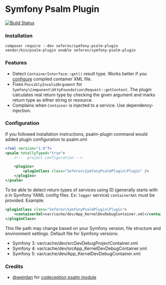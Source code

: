 # Symfony Psalm Plugin

[![Build Status](https://travis-ci.com/seferov/symfony-psalm-plugin.svg?branch=master)](https://travis-ci.com/seferov/symfony-psalm-plugin)

### Installation

```
composer require --dev seferov/symfony-psalm-plugin
vendor/bin/psalm-plugin enable seferov/symfony-psalm-plugin
```

### Features

- Detect `ContainerInterface::get()` result type. Works better if you [configure](#configuration) compiled container XML file.
- Fixes `PossiblyInvalidArgument` for `Symfony\Component\HttpFoundation\Request::getContent`.
The plugin calculates real return type by checking the given argument and marks return type as either string or resource.
- Complains when `Container` is injected to a service. Use dependency-injection.

### Configuration

If you followed installation instructions, psalm-plugin command would added plugin configuration to psalm.xml

```xml
<?xml version="1.0"?>
<psalm totallyTyped="true">
    <!--  project configuration -->

    <plugins>
        <pluginClass class="Seferov\SymfonyPsalmPlugin\Plugin" />
    </plugins>
</psalm>
```

To be able to detect return types of services using ID (generally starts with `@` in Symfony YAML config files. Ex: `logger` service)
`containerXml` must be provided. Example:
```xml
<pluginClass class="Seferov\SymfonyPsalmPlugin\Plugin">
    <containerXml>var/cache/dev/App_KernelDevDebugContainer.xml</containerXml>
</pluginClass>
```

This file path may change based on your Symfony version, file structure and environment settings.
Default file for Symfony versions:
- Symfony 3: var/cache/dev/srcDevDebugProjectContainer.xml
- Symfony 4: var/cache/dev/srcApp_KernelDevDebugContainer.xml
- Symfony 5: var/cache/dev/App_KernelDevDebugContainer.xml

### Credits

- [@weirdan](https://github.com/weirdan) for [codeception psalm module](https://github.com/weirdan/codeception-psalm-module)
